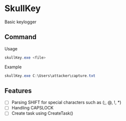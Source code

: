# SkullKey
Basic keylogger

## Command
Usage
```powershell
skullKey.exe <file>
```
Example
```powershell
skullKey.exe C:\Users\attacker\capture.txt
```

## Features
- [ ] Parsing SHIFT for special characters such as (;, @, !, *)
- [ ] Handling CAPSLOCK
- [ ] Create task using CreateTask()
